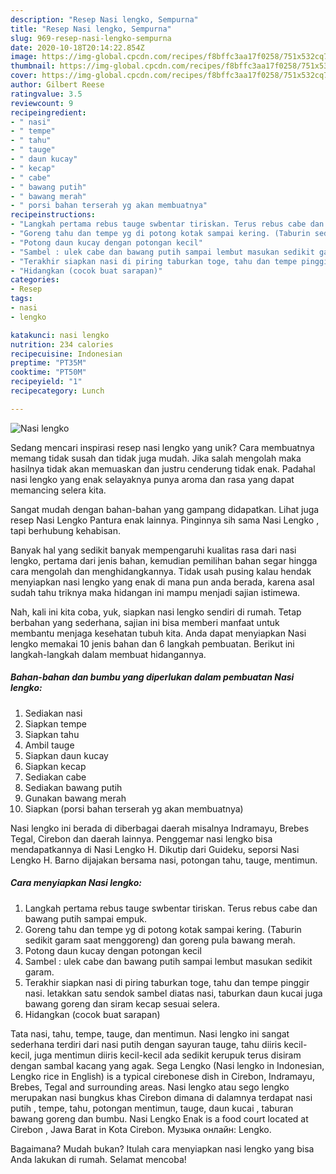 ```yaml
---
description: "Resep Nasi lengko, Sempurna"
title: "Resep Nasi lengko, Sempurna"
slug: 969-resep-nasi-lengko-sempurna
date: 2020-10-18T20:14:22.854Z
image: https://img-global.cpcdn.com/recipes/f8bffc3aa17f0258/751x532cq70/nasi-lengko-foto-resep-utama.jpg
thumbnail: https://img-global.cpcdn.com/recipes/f8bffc3aa17f0258/751x532cq70/nasi-lengko-foto-resep-utama.jpg
cover: https://img-global.cpcdn.com/recipes/f8bffc3aa17f0258/751x532cq70/nasi-lengko-foto-resep-utama.jpg
author: Gilbert Reese
ratingvalue: 3.5
reviewcount: 9
recipeingredient:
- " nasi"
- " tempe"
- " tahu"
- " tauge"
- " daun kucay"
- " kecap"
- " cabe"
- " bawang putih"
- " bawang merah"
- " porsi bahan terserah yg akan membuatnya"
recipeinstructions:
- "Langkah pertama rebus tauge swbentar tiriskan. Terus rebus cabe dan bawang putih sampai empuk."
- "Goreng tahu dan tempe yg di potong kotak sampai kering. (Taburin sedikit garam saat menggoreng) dan goreng pula bawang merah."
- "Potong daun kucay dengan potongan kecil"
- "Sambel : ulek cabe dan bawang putih sampai lembut masukan sedikit garam."
- "Terakhir siapkan nasi di piring taburkan toge, tahu dan tempe pinggir nasi. letakkan satu sendok sambel diatas nasi, taburkan daun kucai juga bawang goreng dan siram kecap sesuai selera."
- "Hidangkan (cocok buat sarapan)"
categories:
- Resep
tags:
- nasi
- lengko

katakunci: nasi lengko 
nutrition: 234 calories
recipecuisine: Indonesian
preptime: "PT35M"
cooktime: "PT50M"
recipeyield: "1"
recipecategory: Lunch

---
```



![Nasi lengko](https://img-global.cpcdn.com/recipes/f8bffc3aa17f0258/751x532cq70/nasi-lengko-foto-resep-utama.jpg)

Sedang mencari inspirasi resep nasi lengko yang unik? Cara membuatnya memang tidak susah dan tidak juga mudah. Jika salah mengolah maka hasilnya tidak akan memuaskan dan justru cenderung tidak enak. Padahal nasi lengko yang enak selayaknya punya aroma dan rasa yang dapat memancing selera kita.

Sangat mudah dengan bahan-bahan yang gampang didapatkan. Lihat juga resep Nasi Lengko Pantura enak lainnya. Pinginnya sih sama Nasi Lengko , tapi berhubung kehabisan.

Banyak hal yang sedikit banyak mempengaruhi kualitas rasa dari nasi lengko, pertama dari jenis bahan, kemudian pemilihan bahan segar hingga cara mengolah dan menghidangkannya. Tidak usah pusing kalau hendak menyiapkan nasi lengko yang enak di mana pun anda berada, karena asal sudah tahu triknya maka hidangan ini mampu menjadi sajian istimewa.


Nah, kali ini kita coba, yuk, siapkan nasi lengko sendiri di rumah. Tetap berbahan yang sederhana, sajian ini bisa memberi manfaat untuk membantu menjaga kesehatan tubuh kita. Anda dapat menyiapkan Nasi lengko memakai 10 jenis bahan dan 6 langkah pembuatan. Berikut ini langkah-langkah dalam membuat hidangannya.

<!--inarticleads1-->

##### Bahan-bahan dan bumbu yang diperlukan dalam pembuatan Nasi lengko:

1. Sediakan  nasi
1. Siapkan  tempe
1. Siapkan  tahu
1. Ambil  tauge
1. Siapkan  daun kucay
1. Siapkan  kecap
1. Sediakan  cabe
1. Sediakan  bawang putih
1. Gunakan  bawang merah
1. Siapkan  (porsi bahan terserah yg akan membuatnya)


Nasi lengko ini berada di diberbagai daerah misalnya Indramayu, Brebes Tegal, Cirebon dan daerah lainnya. Penggemar nasi lengko bisa mendapatkannya di Nasi Lengko H. Dikutip dari Guideku, seporsi Nasi Lengko H. Barno dijajakan bersama nasi, potongan tahu, tauge, mentimun. 

<!--inarticleads2-->

##### Cara menyiapkan Nasi lengko:

1. Langkah pertama rebus tauge swbentar tiriskan. Terus rebus cabe dan bawang putih sampai empuk.
1. Goreng tahu dan tempe yg di potong kotak sampai kering. (Taburin sedikit garam saat menggoreng) dan goreng pula bawang merah.
1. Potong daun kucay dengan potongan kecil
1. Sambel : ulek cabe dan bawang putih sampai lembut masukan sedikit garam.
1. Terakhir siapkan nasi di piring taburkan toge, tahu dan tempe pinggir nasi. letakkan satu sendok sambel diatas nasi, taburkan daun kucai juga bawang goreng dan siram kecap sesuai selera.
1. Hidangkan (cocok buat sarapan)


Tata nasi, tahu, tempe, tauge, dan mentimun. Nasi lengko ini sangat sederhana terdiri dari nasi putih dengan sayuran tauge, tahu diiris kecil-kecil, juga mentimun diiris kecil-kecil ada sedikit kerupuk terus disiram dengan sambal kacang yang agak. Sega Lengko (Nasi lengko in Indonesian, Lengko rice in English) is a typical cirebonese dish in Cirebon, Indramayu, Brebes, Tegal and surrounding areas. Nasi lengko atau sego lengko merupakan nasi bungkus khas Cirebon dimana di dalamnya terdapat nasi putih , tempe, tahu, potongan mentimun, tauge, daun kucai , taburan bawang goreng dan bumbu. Nasi Lengko Enak is a food court located at Cirebon , Jawa Barat in Kota Cirebon. Музыка онлайн: Lengko. 

Bagaimana? Mudah bukan? Itulah cara menyiapkan nasi lengko yang bisa Anda lakukan di rumah. Selamat mencoba!
